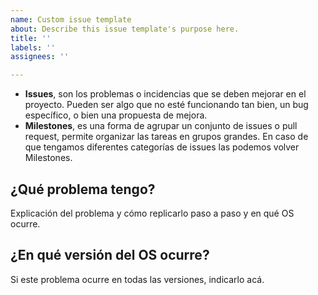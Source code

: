 ```yaml
---
name: Custom issue template
about: Describe this issue template's purpose here.
title: ''
labels: ''
assignees: ''

---
```


- **Issues**, son los problemas o incidencias que se deben mejorar en el proyecto. Pueden ser algo que no esté funcionando tan bien, un bug específico, o bien una propuesta de mejora.
- **Milestones**, es una forma de agrupar un conjunto de issues o pull request, permite organizar las tareas en grupos grandes. En caso de que tengamos diferentes categorías de issues las podemos volver Milestones.

## ¿Qué problema tengo?
Explicación del problema y cómo replicarlo paso a paso y en qué OS ocurre.

## ¿En qué versión del OS ocurre?
Si este problema ocurre en todas las versiones, indicarlo acá.

